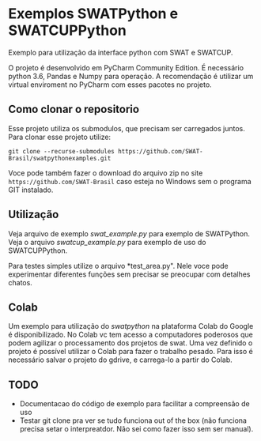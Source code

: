 # Exemplos SWATPython e SWATCUPPython
Exemplo para utilização da interface python com SWAT e SWATCUP.

O projeto é desenvolvido em PyCharm Community Edition. É necessário
python 3.6, Pandas e Numpy para operação. A recomendação é utilizar 
um virtual enviroment no PyCharm com esses pacotes no projeto.

## Como clonar o repositorio
Esse projeto utiliza os submodulos, que precisam ser carregados juntos.
Para clonar esse projeto utilize:

```git clone --recurse-submodules https://github.com/SWAT-Brasil/swatpythonexamples.git```
 
Voce pode também fazer o download do arquivo zip no site ```https://github.com/SWAT-Brasil```
caso esteja no Windows sem o programa GIT instalado.

## Utilização
Veja arquivo de exemplo *swat_example.py* para exemplo de SWATPython.
Veja o arquivo *swatcup_example.py* para exemplo de uso do SWATCUPPython.

Para testes simples utilize o arquivo *test_area.py". Nele voce pode experimentar
diferentes funções sem precisar se preocupar com detalhes chatos.

## Colab
Um exemplo para utilização do *swatpython* na plataforma Colab do Google é 
disponibilizado. No Colab vc tem acesso a computadores poderosos que 
podem agilizar o processamento dos projetos de swat. Uma vez definido
o projeto é possível utilizar o Colab para fazer o trabalho pesado.
Para isso é necessário salvar o projeto do gdrive, e carrega-lo
a partir do Colab.

## TODO
- Documentacao do código de exemplo para facilitar a compreensão de uso
- Testar git clone pra ver se tudo funciona out of the box (não funciona
precisa setar o interpreatdor. Não sei como fazer isso sem ser manual).


